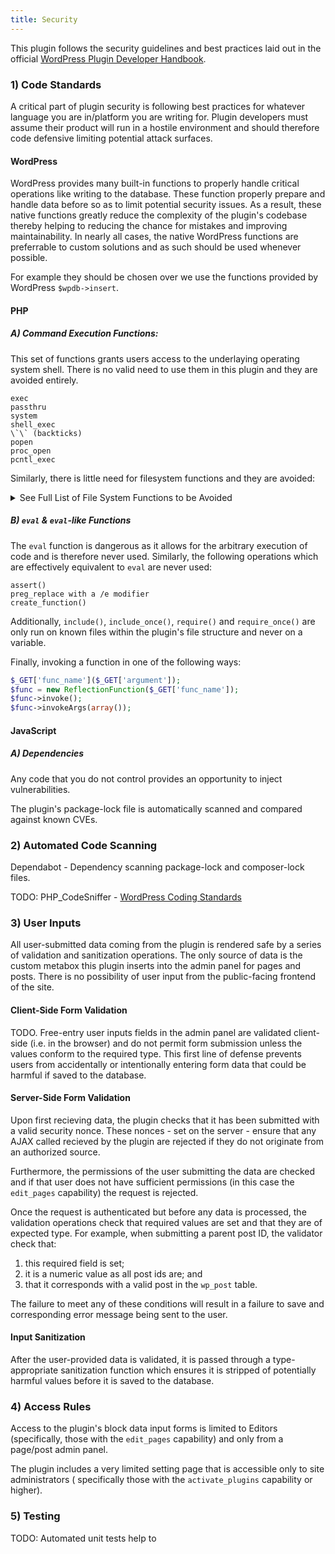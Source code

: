 ```yaml
---
title: Security
---
```


This plugin follows the security guidelines and best practices laid out in the official [WordPress Plugin Developer Handbook](https://developer.wordpress.org/plugins/security/).

### 1) Code Standards

A critical part of plugin security is following best practices for whatever language you are in/platform you are writing for. Plugin developers must assume their product will run in a hostile environment and should therefore code defensive limiting potential attack surfaces.

#### WordPress

WordPress provides many built-in functions to properly handle critical operations like writing to the database. These function properly prepare and handle data before so as to limit potential security issues. As a result, these native functions greatly reduce the complexity of the plugin's codebase thereby helping to reducing the chance for mistakes and improving maintainability. In nearly all cases, the native WordPress functions are preferrable to custom solutions and as such should be used whenever possible.

For example they should be chosen over we use the functions provided by WordPress `$wpdb->insert`.

#### PHP

##### A) Command Execution Functions:

This set of functions grants users access to the underlaying operating system shell. There is no valid need to use them in this plugin and they are avoided entirely.

```
exec
passthru
system
shell_exec
\`\` (backticks)
popen
proc_open
pcntl_exec
```

Similarly, there is little need for filesystem functions and they are avoided:

<details>

<summary> See Full List of File System Functions to be Avoided</summary>

```
fopen
tmpfile
bzopen
gzopen
SplFileObject->__construct
chgrp
chmod
chown
copy
file_put_contents
lchgrp
lchown
link
mkdir
move_uploaded_file
rename
rmdir
symlink
tempnam
touch
unlink
imagepng   - 2nd parameter is a path.
imagewbmp  - 2nd parameter is a path.
image2wbmp - 2nd parameter is a path.
imagejpeg  - 2nd parameter is a path.
imagexbm   - 2nd parameter is a path.
imagegif   - 2nd parameter is a path.
imagegd    - 2nd parameter is a path.
imagegd2   - 2nd parameter is a path.
iptcembed
ftp_get
ftp_nb_get
file_exists
file_get_contents
file
fileatime
filectime
filegroup
fileinode
filemtime
fileowner
fileperms
filesize
filetype
glob
is_dir
is_executable
is_file
is_link
is_readable
is_uploaded_file
is_writable
is_writeable
linkinfo
lstat
parse_ini_file
pathinfo
readfile
readlink
realpath
stat
gzfile
readgzfile
getimagesize
imagecreatefromgif
imagecreatefromjpeg
imagecreatefrompng
imagecreatefromwbmp
imagecreatefromxbm
imagecreatefromxpm
ftp_put
ftp_nb_put
exif_read_data
read_exif_data
exif_thumbnail
exif_imagetype
hash_file
hash_hmac_file
hash_update_file
md5_file
sha1_file
highlight_file
show_source
php_strip_whitespace
get_meta_tags
```

</details>

##### B) `eval` & `eval`-like Functions

The `eval` function is dangerous as it allows for the arbitrary execution of code and is therefore never used. Similarly, the following operations which are effectively equivalent to `eval` are never used:

```
assert()
preg_replace with a /e modifier
create_function()
```

Additionally, `include()`, `include_once()`, `require()` and `require_once()` are only run on known files within the plugin's file structure and never on a variable.

Finally, invoking a function in one of the following ways:

```php
$_GET['func_name']($_GET['argument']);
$func = new ReflectionFunction($_GET['func_name']);
$func->invoke();
$func->invokeArgs(array());
```

#### JavaScript

##### A) Dependencies

Any code that you do not control provides an opportunity to inject vulnerabilities.

The plugin's package-lock file is automatically scanned and compared against known CVEs.

### 2) Automated Code Scanning

Dependabot - Dependency scanning package-lock and composer-lock files.

TODO: PHP_CodeSniffer - [WordPress Coding Standards](https://github.com/WordPress/WordPress-Coding-Standards)

### 3) User Inputs

All user-submitted data coming from the plugin is rendered safe by a series of validation and sanitization operations. The only source of data is the custom metabox this plugin inserts into the admin panel for pages and posts. There is no possibility of user input from the public-facing frontend of the site.

#### Client-Side Form Validation

TODO. Free-entry user inputs fields in the admin panel are validated client-side (i.e. in the browser) and do not permit form submission unless the values conform to the required type. This first line of defense prevents users from accidentally or intentionally entering form data that could be harmful if saved to the database.

#### Server-Side Form Validation

Upon first recieving data, the plugin checks that it has been submitted with a valid security nonce. These nonces - set on the server - ensure that any AJAX called recieved by the plugin are rejected if they do not originate from an authorized source.

Furthermore, the permissions of the user submitting the data are checked and if that user does not have sufficient permissions (in this case the `edit_pages` capability) the request is rejected.

Once the request is authenticated but before any data is processed, the validation operations check that required values are set and that they are of expected type. For example, when submitting a parent post ID, the validator check that:

1. this required field is set;
1. it is a numeric value as all post ids are; and
1. that it corresponds with a valid post in the `wp_post` table.

The failure to meet any of these conditions will result in a failure to save and corresponding error message being sent to the user.

#### Input Sanitization

After the user-provided data is validated, it is passed through a type-appropriate sanitization function which ensures it is stripped of potentially harmful values before it is saved to the database.

### 4) Access Rules

Access to the plugin's block data input forms is limited to Editors (specifically, those with the `edit_pages` capability) and only from a page/post admin panel.

The plugin includes a very limited setting page that is accessible only to site administrators ( specifically those with the `activate_plugins` capability or higher).

### 5) Testing

TODO: Automated unit tests help to
